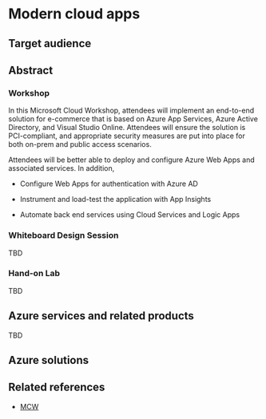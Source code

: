# Modern cloud apps

## Target audience

## Abstract

### Workshop

In this Microsoft Cloud Workshop, attendees will implement an end-to-end solution for e-commerce that is based on Azure App Services, Azure Active Directory, and Visual Studio Online. Attendees will ensure the solution is PCI-compliant, and appropriate security measures are put into place for both on-prem and public access scenarios.

Attendees will be better able to deploy and configure Azure Web Apps and associated services. In addition,

-   Configure Web Apps for authentication with Azure AD

-   Instrument and load-test the application with App Insights

-   Automate back end services using Cloud Services and Logic Apps

### Whiteboard Design Session
TBD

### Hand-on Lab
TBD

## Azure services and related products
TBD

## Azure solutions


## Related references
- [MCW](https://github.com/Microsoft/MCW)

